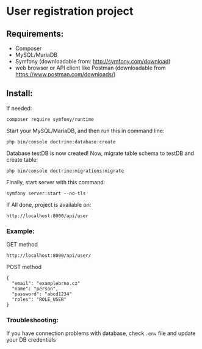 User registration project
=============


## Requirements:
- Composer
- MySQL/MariaDB 
- Symfony (downloadable from: http://symfony.com/download)
- web browser or API client like Postman (downloadable from https://www.postman.com/downloads/)

## Install:

If needed:
```
composer require symfony/runtime
```

Start your MySQL/MariaDB, and then run this in command line:
```
php bin/console doctrine:database:create
```

Database testDB is now created! Now, migrate table schema to testDB and create table:
```
php bin/console doctrine:migrations:migrate
```

Finally, start server with this command:
```
symfony server:start --no-tls
```

If All done, project is available on:
```
http://localhost:8000/api/user
```

### Example:

GET method

```
http://localhost:8000/api/user/
```

POST method

```
{
  "email": "examplebrno.cz"
  "name": "person",
  "password": "abcd1234"
  "roles": "ROLE_USER"
}
```

### Troubleshooting:

If you have connection problems with database, check ```.env``` file and update your DB credentials
